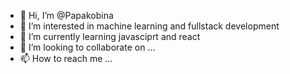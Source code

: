 - 👋 Hi, I’m @Papakobina
- 👀 I’m interested in machine learning and fullstack development
- 🌱 I’m currently learning javasciprt and react
- 💞️ I’m looking to collaborate on ...
- 📫 How to reach me ...

<!---
Papakobina/Papakobina is a ✨ special ✨ repository because its `README.md` (this file) appears on your GitHub profile.
You can click the Preview link to take a look at your changes.
--->
